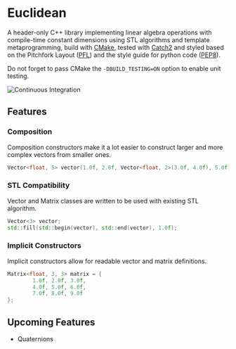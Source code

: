 # Euclidean

A header-only C++ library implementing linear algebra operations with compile-time constant dimensions using STL algorithms and template metaprogramming, build with [CMake](https://cmake.org/), tested with [Catch2](https://github.com/catchorg/Catch2) and styled based on the Pitchfork Layout ([PFL](https://github.com/vector-of-bool/pitchfork)) and the style guide for python code ([PEP8](https://www.python.org/dev/peps/pep-0008/)).

Do not forget to pass CMake the `-DBUILD_TESTING=ON` option to enable unit testing.

![Continuous Integration](https://github.com/swabbur/Euclidian/workflows/Continuous%20Integration/badge.svg)

## Features

### Composition
Composition constructors make it a lot easier to construct larger and more complex vectors from smaller ones.
```cpp
Vector<float, 5> vector(1.0f, 2.0f, Vector<float, 2>(3.0f, 4.0f), 5.0f);
```

### STL Compatibility
Vector and Matrix classes are written to be used with existing STL algorithm.
```cpp
Vector<3> vector;
std::fill(std::begin(vector), std::end(vector), 1.0f);
```

### Implicit Constructors
Implicit constructors allow for readable vector and matrix definitions.
```cpp
Matrix<float, 3, 3> matrix = {
        1.0f, 2.0f, 3.0f,
        4.0f, 5.0f, 6.0f,
        7.0f, 8.0f, 9.0f
};
```

## Upcoming Features
- Quaternions

